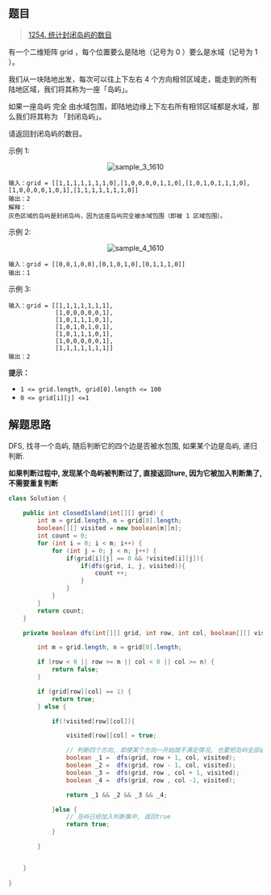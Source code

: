 ## 题目

> [1254. 统计封闭岛屿的数目](https://leetcode-cn.com/problems/number-of-closed-islands/)

有一个二维矩阵 grid ，每个位置要么是陆地（记号为 0 ）要么是水域（记号为 1 ）。

我们从一块陆地出发，每次可以往上下左右 4 个方向相邻区域走，能走到的所有陆地区域，我们将其称为一座「岛屿」。

如果一座岛屿 完全 由水域包围，即陆地边缘上下左右所有相邻区域都是水域，那么我们将其称为 「封闭岛屿」。

请返回封闭岛屿的数目。

示例 1:

<center><img src="https://ning-wang.oss-cn-beijing.aliyuncs.com/blog-imags/sample_3_1610.png" alt="sample_3_1610"  /></center>

```
输入：grid = [[1,1,1,1,1,1,1,0],[1,0,0,0,0,1,1,0],[1,0,1,0,1,1,1,0],[1,0,0,0,0,1,0,1],[1,1,1,1,1,1,1,0]]
输出：2
解释：
灰色区域的岛屿是封闭岛屿，因为这座岛屿完全被水域包围（即被 1 区域包围）。
```

示例 2:

<center><img src="https://ning-wang.oss-cn-beijing.aliyuncs.com/blog-imags/sample_4_1610.png" alt="sample_4_1610"  /></center>

```
输入：grid = [[0,0,1,0,0],[0,1,0,1,0],[0,1,1,1,0]]
输出：1
```

示例 3:

```
输入：grid = [[1,1,1,1,1,1,1],
             [1,0,0,0,0,0,1],
             [1,0,1,1,1,0,1],
             [1,0,1,0,1,0,1],
             [1,0,1,1,1,0,1],
             [1,0,0,0,0,0,1],
             [1,1,1,1,1,1,1]]
输出：2
```

**提示：**

- `1 <= grid.length, grid[0].length <= 100`
- `0 <= grid[i][j] <=1`

## 解题思路

DFS, 找寻一个岛屿, 随后判断它的四个边是否被水包围, 如果某个边是岛屿, 递归判断. 

**如果判断过程中, 发现某个岛屿被判断过了, 直接返回ture, 因为它被加入判断集了, 不需要重复判断**

```java
class Solution {
    
    public int closedIsland(int[][] grid) {
        int m = grid.length, n = grid[0].length;
        boolean[][] visited = new boolean[m][n];
        int count = 0;
        for (int i = 0; i < m; i++) {
            for (int j = 0; j < n; j++) {
                if(grid[i][j] == 0 && !visited[i][j]){
                    if(dfs(grid, i, j, visited)){
                        count ++;
                    }
                }
            }
        }
        return count;
    }

    private boolean dfs(int[][] grid, int row, int col, boolean[][] visited) {

        int m = grid.length, n = grid[0].length;

        if (row < 0 || row >= m || col < 0 || col >= n) {
            return false;
        }

        if (grid[row][col] == 1) {
            return true;
        } else {

            if(!visited[row][col]){

                visited[row][col] = true;

                // 判断四个方向, 即使某个方向一开始就不满足情况, 也要把岛屿全部遍历结束
                boolean _1 =  dfs(grid, row + 1, col, visited); 
                boolean _2 =  dfs(grid, row - 1, col, visited);
                boolean _3 =  dfs(grid, row , col + 1, visited);
                boolean _4 =  dfs(grid, row , col -1, visited);

                return _1 && _2 && _3 && _4;

            }else {
                // 岛屿已经加入判断集中, 返回true
                return true;
            }

        }


    }
    
}
```

